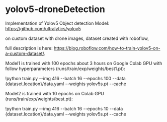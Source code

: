 # yolov5-droneDetection
Implementation of Yolov5 Object detection Model: https://github.com/ultralytics/yolov5

on custom dataset with drone images, dataset created with roboflow, 

full description is here: https://blog.roboflow.com/how-to-train-yolov5-on-a-custom-dataset/.




Model1 is trained with 100 epochs about 3 hours on Google Colab GPU with follow hyperparameters (runs/train/exp/weights/best1.pt): 

!python train.py --img 416 --batch 16 --epochs 100 --data {dataset.location}/data.yaml --weights yolov5s.pt --cache



Model2 is trained with 10 epochs on Colab GPU (runs/train/exp/weights/best.pt):

!python train.py --img 416 --batch 16 --epochs 10 --data {dataset.location}/data.yaml --weights yolov5s.pt --cache




